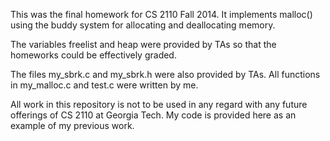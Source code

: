 This was the final homework for CS 2110 Fall 2014. It implements malloc()
using the buddy system for allocating and deallocating memory.

The variables freelist and heap were provided by TAs so that the homeworks
could be effectively graded.

The files my_sbrk.c and my_sbrk.h were also provided by TAs.  All functions
in my_malloc.c and test.c were written by me.

All work in this repository is not to be used in any regard with any future
offerings of CS 2110 at Georgia Tech.  My code is provided here as an example
of my previous work.